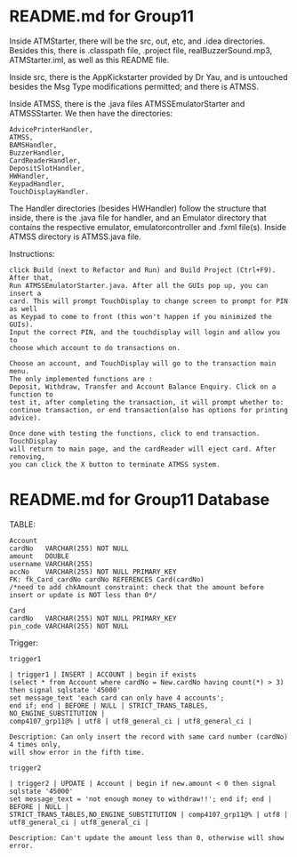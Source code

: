 # README.md for Group11
Inside ATMStarter, there will be the src, out, etc, and .idea directories.
Besides this, there is .classpath file, .project file, realBuzzerSound.mp3,
ATMStarter.iml, as well as this README file.

Inside src, there is the AppKickstarter provided by Dr Yau, and is untouched
besides the Msg Type modifications permitted; and there is ATMSS.

Inside ATMSS, there is the .java files ATMSSEmulatorStarter and ATMSSStarter.
We then have the directories:
```
AdvicePrinterHandler,
ATMSS,
BAMSHandler,
BuzzerHandler,
CardReaderHandler,
DepositSlotHandler,
HWHandler,
KeypadHandler,
TouchDisplayHandler.
```
The Handler directories (besides HWHandler) follow the structure that inside,
there is the .java file for handler, and an Emulator directory that contains
the respective emulator, emulatorcontroller and .fxml file(s). Inside ATMSS
directory is ATMSS.java file.

Instructions:
```
click Build (next to Refactor and Run) and Build Project (Ctrl+F9). After that,
Run ATMSSEmulatorStarter.java. After all the GUIs pop up, you can insert a
card. This will prompt TouchDisplay to change screen to prompt for PIN as well
as Keypad to come to front (this won't happen if you minimized the GUIs).
Input the correct PIN, and the touchdisplay will login and allow you to
choose which account to do transactions on.

Choose an account, and TouchDisplay will go to the transaction main menu.
The only implemented functions are :
Deposit, Withdraw, Transfer and Account Balance Enquiry. Click on a function to
test it, after completing the transaction, it will prompt whether to:
continue transaction, or end transaction(also has options for printing advice).

Once done with testing the functions, click to end transaction. TouchDisplay
will return to main page, and the cardReader will eject card. After removing,
you can click the X button to terminate ATMSS system.
```

# README.md for Group11 Database
TABLE:
```
Account
cardNo   VARCHAR(255) NOT NULL
amount   DOUBLE
username VARCHAR(255)
accNo    VARCHAR(255) NOT NULL PRIMARY_KEY
FK: fk_Card_cardNo cardNo REFERENCES Card(cardNo)
/*need to add chkAmount constraint: check that the amount before insert or update is NOT less than 0*/

Card
cardNo   VARCHAR(255) NOT NULL PRIMARY_KEY
pin_code VARCHAR(255) NOT NULL
```
Trigger:
```
trigger1

| trigger1 | INSERT | ACCOUNT | begin if exists
(select * from Account where cardNo = New.cardNo having count(*) > 3)
then signal sqlstate '45000'
set message_text 'each card can only have 4 accounts';
end if; end | BEFORE | NULL | STRICT_TRANS_TABLES, NO_ENGINE_SUBSTITUTION |
comp4107_grp11@% | utf8 | utf8_general_ci | utf8_general_ci |

Description: Can only insert the record with same card number (cardNo) 4 times only,
will show error in the fifth time.

trigger2

| trigger2 | UPDATE | Account | begin if new.amount < 0 then signal sqlstate '45000' 
set message_text = 'not enough money to withdraw!!'; end if; end | BEFORE | NULL | 
STRICT_TRANS_TABLES,NO_ENGINE_SUBSTITUTION | comp4107_grp11@% | utf8 | utf8_general_ci | utf8_general_ci |

Description: Can't update the amount less than 0, otherwise will show error.
```
